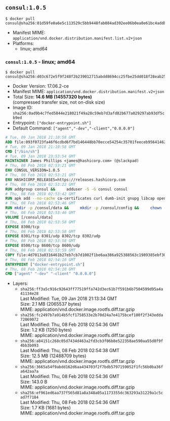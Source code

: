 ## `consul:1.0.5`

```console
$ docker pull consul@sha256:01d59fe0a6e5c113529c5bb9448fab084ad392ee06b0ea0e61bc4addb5b296d9
```

-	Manifest MIME: `application/vnd.docker.distribution.manifest.list.v2+json`
-	Platforms:
	-	linux; amd64

### `consul:1.0.5` - linux; amd64

```console
$ docker pull consul@sha256:d03c672e5f9f248f2b239012715abdd8694cc25fbe25dd018f28eab2527b7aa0
```

-	Docker Version: 17.06.2-ce
-	Manifest MIME: `application/vnd.docker.distribution.manifest.v2+json`
-	Total Size: **14.6 MB (14557320 bytes)**  
	(compressed transfer size, not on-disk size)
-	Image ID: `sha256:0ad9b4c7fed5844e218021f49a28c59eb7d3afd82b677a029297ab93df5cb9ed`
-	Entrypoint: `["docker-entrypoint.sh"]`
-	Default Command: `["agent","-dev","-client","0.0.0.0"]`

```dockerfile
# Tue, 09 Jan 2018 21:10:58 GMT
ADD file:093f0723fa46f6cdbd6f7bd146448bb70ecce54254c35701feeceb956414622f in / 
# Tue, 09 Jan 2018 21:10:58 GMT
CMD ["/bin/sh"]
# Tue, 09 Jan 2018 23:53:54 GMT
MAINTAINER James Phillips <james@hashicorp.com> (@slackpad)
# Thu, 08 Feb 2018 02:53:21 GMT
ENV CONSUL_VERSION=1.0.5
# Thu, 08 Feb 2018 02:53:21 GMT
ENV HASHICORP_RELEASES=https://releases.hashicorp.com
# Thu, 08 Feb 2018 02:53:22 GMT
RUN addgroup consul &&     adduser -S -G consul consul
# Thu, 08 Feb 2018 02:53:42 GMT
RUN apk add --no-cache ca-certificates curl dumb-init gnupg libcap openssl su-exec &&     gpg --keyserver pgp.mit.edu --recv-keys 91A6E7F85D05C65630BEF18951852D87348FFC4C &&     mkdir -p /tmp/build &&     cd /tmp/build &&     wget ${HASHICORP_RELEASES}/consul/${CONSUL_VERSION}/consul_${CONSUL_VERSION}_linux_amd64.zip &&     wget ${HASHICORP_RELEASES}/consul/${CONSUL_VERSION}/consul_${CONSUL_VERSION}_SHA256SUMS &&     wget ${HASHICORP_RELEASES}/consul/${CONSUL_VERSION}/consul_${CONSUL_VERSION}_SHA256SUMS.sig &&     gpg --batch --verify consul_${CONSUL_VERSION}_SHA256SUMS.sig consul_${CONSUL_VERSION}_SHA256SUMS &&     grep consul_${CONSUL_VERSION}_linux_amd64.zip consul_${CONSUL_VERSION}_SHA256SUMS | sha256sum -c &&     unzip -d /bin consul_${CONSUL_VERSION}_linux_amd64.zip &&     cd /tmp &&     rm -rf /tmp/build &&     apk del gnupg openssl &&     rm -rf /root/.gnupg
# Thu, 08 Feb 2018 02:53:46 GMT
RUN mkdir -p /consul/data &&     mkdir -p /consul/config &&     chown -R consul:consul /consul
# Thu, 08 Feb 2018 02:53:46 GMT
VOLUME [/consul/data]
# Thu, 08 Feb 2018 02:53:58 GMT
EXPOSE 8300/tcp
# Thu, 08 Feb 2018 02:53:58 GMT
EXPOSE 8301/tcp 8301/udp 8302/tcp 8302/udp
# Thu, 08 Feb 2018 02:53:58 GMT
EXPOSE 8500/tcp 8600/tcp 8600/udp
# Thu, 08 Feb 2018 02:53:59 GMT
COPY file:4d7013a8316461b27eb7cb7d1002f1be6aa386a925388563c1989385ebf30c2c in /usr/local/bin/docker-entrypoint.sh 
# Thu, 08 Feb 2018 02:54:10 GMT
ENTRYPOINT ["docker-entrypoint.sh"]
# Thu, 08 Feb 2018 02:54:10 GMT
CMD ["agent" "-dev" "-client" "0.0.0.0"]
```

-	Layers:
	-	`sha256:ff3a5c916c92643ff77519ffa742d3ec61b7f591b6b7504599d95a4a41134e28`  
		Last Modified: Tue, 09 Jan 2018 21:13:34 GMT  
		Size: 2.1 MB (2065537 bytes)  
		MIME: application/vnd.docker.image.rootfs.diff.tar.gzip
	-	`sha256:fc2497b7a914b5fcf1758533e2b70d24a7e4175bcef100f2f343edda72069072`  
		Last Modified: Thu, 08 Feb 2018 02:54:36 GMT  
		Size: 1.2 KB (1250 bytes)  
		MIME: application/vnd.docker.image.rootfs.diff.tar.gzip
	-	`sha256:a84151c268c05d7434d463a2fd3cb3f06b8e522358ae590aa55d8f9f4bb3b093`  
		Last Modified: Thu, 08 Feb 2018 02:54:38 GMT  
		Size: 12.5 MB (12488709 bytes)  
		MIME: application/vnd.docker.image.rootfs.diff.tar.gzip
	-	`sha256:3665a54f9abdd162d6aa434703f2f7bdb5797159052f1fc56b0ba36fa642aa7a`  
		Last Modified: Thu, 08 Feb 2018 02:54:36 GMT  
		Size: 143.0 B  
		MIME: application/vnd.docker.image.rootfs.diff.tar.gzip
	-	`sha256:ef961ed6aa737f565d81a8a348a05a1173355dc363293a31229a1c5cad7f7184`  
		Last Modified: Thu, 08 Feb 2018 02:54:36 GMT  
		Size: 1.7 KB (1681 bytes)  
		MIME: application/vnd.docker.image.rootfs.diff.tar.gzip
